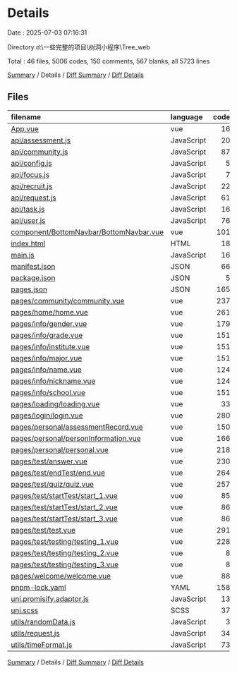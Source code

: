 # Details

Date : 2025-07-03 07:16:31

Directory d:\\一些完整的项目\\树洞小程序\\Tree_web

Total : 46 files,  5006 codes, 150 comments, 567 blanks, all 5723 lines

[Summary](results.md) / Details / [Diff Summary](diff.md) / [Diff Details](diff-details.md)

## Files
| filename | language | code | comment | blank | total |
| :--- | :--- | ---: | ---: | ---: | ---: |
| [App.vue](/App.vue) | vue | 16 | 0 | 2 | 18 |
| [api/assessment.js](/api/assessment.js) | JavaScript | 20 | 3 | 3 | 26 |
| [api/community.js](/api/community.js) | JavaScript | 87 | 0 | 19 | 106 |
| [api/config.js](/api/config.js) | JavaScript | 5 | 0 | 0 | 5 |
| [api/focus.js](/api/focus.js) | JavaScript | 7 | 0 | 3 | 10 |
| [api/recruit.js](/api/recruit.js) | JavaScript | 22 | 0 | 8 | 30 |
| [api/request.js](/api/request.js) | JavaScript | 61 | 16 | 8 | 85 |
| [api/task.js](/api/task.js) | JavaScript | 16 | 0 | 6 | 22 |
| [api/user.js](/api/user.js) | JavaScript | 76 | 10 | 12 | 98 |
| [component/BottomNavbar/BottomNavbar.vue](/component/BottomNavbar/BottomNavbar.vue) | vue | 101 | 0 | 7 | 108 |
| [index.html](/index.html) | HTML | 18 | 2 | 1 | 21 |
| [main.js](/main.js) | JavaScript | 16 | 4 | 2 | 22 |
| [manifest.json](/manifest.json) | JSON | 66 | 8 | 1 | 75 |
| [package.json](/package.json) | JSON | 5 | 0 | 1 | 6 |
| [pages.json](/pages.json) | JSON | 165 | 0 | 0 | 165 |
| [pages/community/community.vue](/pages/community/community.vue) | vue | 237 | 3 | 20 | 260 |
| [pages/home/home.vue](/pages/home/home.vue) | vue | 261 | 10 | 48 | 319 |
| [pages/info/gender.vue](/pages/info/gender.vue) | vue | 179 | 0 | 24 | 203 |
| [pages/info/grade.vue](/pages/info/grade.vue) | vue | 151 | 0 | 14 | 165 |
| [pages/info/institute.vue](/pages/info/institute.vue) | vue | 151 | 0 | 14 | 165 |
| [pages/info/major.vue](/pages/info/major.vue) | vue | 151 | 0 | 14 | 165 |
| [pages/info/name.vue](/pages/info/name.vue) | vue | 124 | 0 | 15 | 139 |
| [pages/info/nickname.vue](/pages/info/nickname.vue) | vue | 124 | 0 | 15 | 139 |
| [pages/info/school.vue](/pages/info/school.vue) | vue | 151 | 0 | 14 | 165 |
| [pages/loading/loading.vue](/pages/loading/loading.vue) | vue | 33 | 0 | 2 | 35 |
| [pages/login/login.vue](/pages/login/login.vue) | vue | 280 | 4 | 38 | 322 |
| [pages/personal/assessmentRecord.vue](/pages/personal/assessmentRecord.vue) | vue | 150 | 0 | 19 | 169 |
| [pages/personal/personInformation.vue](/pages/personal/personInformation.vue) | vue | 166 | 2 | 20 | 188 |
| [pages/personal/personal.vue](/pages/personal/personal.vue) | vue | 218 | 4 | 12 | 234 |
| [pages/test/answer.vue](/pages/test/answer.vue) | vue | 230 | 5 | 3 | 238 |
| [pages/test/endTest/end.vue](/pages/test/endTest/end.vue) | vue | 264 | 3 | 18 | 285 |
| [pages/test/quiz/quiz.vue](/pages/test/quiz/quiz.vue) | vue | 257 | 0 | 26 | 283 |
| [pages/test/startTest/start\_1.vue](/pages/test/startTest/start_1.vue) | vue | 85 | 3 | 7 | 95 |
| [pages/test/startTest/start\_2.vue](/pages/test/startTest/start_2.vue) | vue | 86 | 3 | 6 | 95 |
| [pages/test/startTest/start\_3.vue](/pages/test/startTest/start_3.vue) | vue | 86 | 3 | 6 | 95 |
| [pages/test/test.vue](/pages/test/test.vue) | vue | 291 | 3 | 27 | 321 |
| [pages/test/testing/testing\_1.vue](/pages/test/testing/testing_1.vue) | vue | 228 | 0 | 23 | 251 |
| [pages/test/testing/testing\_2.vue](/pages/test/testing/testing_2.vue) | vue | 8 | 0 | 6 | 14 |
| [pages/test/testing/testing\_3.vue](/pages/test/testing/testing_3.vue) | vue | 8 | 0 | 6 | 14 |
| [pages/welcome/welcome.vue](/pages/welcome/welcome.vue) | vue | 88 | 0 | 11 | 99 |
| [pnpm-lock.yaml](/pnpm-lock.yaml) | YAML | 158 | 0 | 54 | 212 |
| [uni.promisify.adaptor.js](/uni.promisify.adaptor.js) | JavaScript | 13 | 0 | 0 | 13 |
| [uni.scss](/uni.scss) | SCSS | 37 | 25 | 15 | 77 |
| [utils/randomData.js](/utils/randomData.js) | JavaScript | 3 | 0 | 0 | 3 |
| [utils/request.js](/utils/request.js) | JavaScript | 34 | 6 | 2 | 42 |
| [utils/timeFormat.js](/utils/timeFormat.js) | JavaScript | 73 | 33 | 15 | 121 |

[Summary](results.md) / Details / [Diff Summary](diff.md) / [Diff Details](diff-details.md)